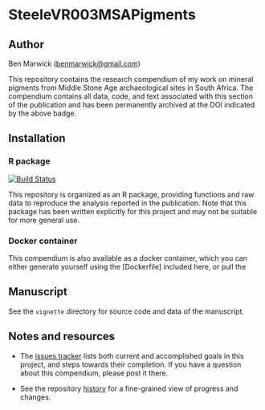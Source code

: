 <!-- README.md is generated from README.Rmd. Please edit that file -->
SteeleVR003MSAPigments
======================

<!-- DOI here -->
Author
------

Ben Marwick (<benmarwick@gmail.com>)

This repository contains the research compendium of my work on mineral pigments from Middle Stone Age archaeological sites in South Africa. The compendium contains all data, code, and text associated with this section of the publication and has been permanently archived at the DOI indicated by the above badge.

Installation
------------

### R package

[![Build Status](https://travis-ci.org/benmarwick/Steele_et_al_VR003_MSA_Pigments.svg?branch=master)](https://travis-ci.org/benmarwick/Steele_et_al_VR003_MSA_Pigments.svg)

This repository is organized as an R package, providing functions and raw data to reproduce the analysis reported in the publication. Note that this package has been written explicitly for this project and may not be suitable for more general use.

### Docker container

This compendium is also available as a docker container, which you can either generate yourself using the [Dockerfile] included here, or pull the

Manuscript
----------

See the `vignette` directory for source code and data of the manuscript.

Notes and resources
-------------------

-   The [issues tracker](https://github.com/benmarwick/Steele_et_al_VR003_MSA_Pigments) lists both current and accomplished goals in this project, and steps towards their completion. If you have a question about this compendium, please post it there.

-   See the repository [history](https://github.com/benmarwick/Steele_et_al_VR003_MSA_Pigments/commits/master) for a fine-grained view of progress and changes.
